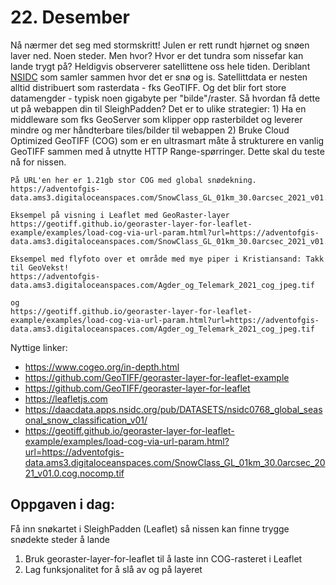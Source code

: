 # 22. Desember
Nå nærmer det seg med stormskritt! Julen er rett rundt hjørnet og snøen laver ned. Noen steder. Men hvor? Hvor er det tundra som nissefar kan lande trygt på? Heldigvis observerer satellittene oss hele tiden. Deriblant [NSIDC](https://nsidc.org/home) som samler sammen hvor det er snø og is. Satellittdata er nesten alltid distribuert som rasterdata - fks GeoTIFF. Og det blir fort store datamengder - typisk noen gigabyte per "bilde"/raster. Så hvordan få dette ut på webappen din til SleighPadden? Det er to ulike strategier: 1) Ha en middleware som fks GeoServer som klipper opp rasterbildet og leverer mindre og mer håndterbare tiles/bilder til webappen 2) Bruke Cloud Optimized GeoTIFF (COG) som er en ultrasmart måte å strukturere en vanlig GeoTIFF sammen med å utnytte HTTP Range-spørringer. Dette skal du teste nå for nissen. 

```
På URL'en her er 1.21gb stor COG med global snødekning. 
https://adventofgis-data.ams3.digitaloceanspaces.com/SnowClass_GL_01km_30.0arcsec_2021_v01.0.cog.nocomp.tif

Eksempel på visning i Leaflet med GeoRaster-layer
https://geotiff.github.io/georaster-layer-for-leaflet-example/examples/load-cog-via-url-param.html?url=https://adventofgis-data.ams3.digitaloceanspaces.com/SnowClass_GL_01km_30.0arcsec_2021_v01.0.cog.nocomp.tif

Eksempel med flyfoto over et område med mye piper i Kristiansand: Takk til GeoVekst!
https://adventofgis-data.ams3.digitaloceanspaces.com/Agder_og_Telemark_2021_cog_jpeg.tif

og
https://geotiff.github.io/georaster-layer-for-leaflet-example/examples/load-cog-via-url-param.html?url=https://adventofgis-data.ams3.digitaloceanspaces.com/Agder_og_Telemark_2021_cog_jpeg.tif

```

Nyttige linker:
* https://www.cogeo.org/in-depth.html
* https://github.com/GeoTIFF/georaster-layer-for-leaflet-example
* https://github.com/GeoTIFF/georaster-layer-for-leaflet 
* https://leafletjs.com
* https://daacdata.apps.nsidc.org/pub/DATASETS/nsidc0768_global_seasonal_snow_classification_v01/
* https://geotiff.github.io/georaster-layer-for-leaflet-example/examples/load-cog-via-url-param.html?url=https://adventofgis-data.ams3.digitaloceanspaces.com/SnowClass_GL_01km_30.0arcsec_2021_v01.0.cog.nocomp.tif 

Oppgaven i dag:
---------------
Få inn snøkartet i SleighPadden (Leaflet) så nissen kan finne trygge snødekte steder å lande
1. Bruk georaster-layer-for-leaflet til å laste inn COG-rasteret i Leaflet
1. Lag funksjonalitet for å slå av og på layeret